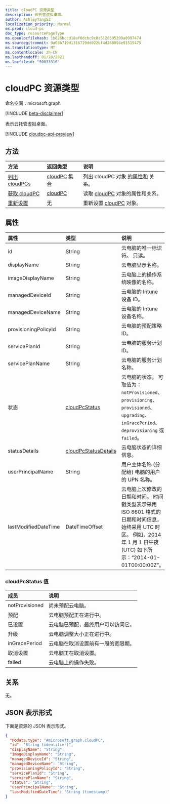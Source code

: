 ```yaml
---
title: cloudPC 资源类型
description: 云托管虚拟桌面。
author: AshleyYangSZ
localization_priority: Normal
ms.prod: cloud-pc
doc_type: resourcePageType
ms.openlocfilehash: 1b026bccd18af0dcbc9c0a5128595399a0997474
ms.sourcegitcommit: 9a03b719d1316729dd022bf4d268894e91515475
ms.translationtype: MT
ms.contentlocale: zh-CN
ms.lasthandoff: 01/28/2021
ms.locfileid: "50033916"
---
```

# <a name="cloudpc-resource-type"></a>cloudPC 资源类型

命名空间：microsoft.graph

[!INCLUDE [beta-disclaimer](../../includes/beta-disclaimer.md)]

表示云托管虚拟桌面。

[!INCLUDE [cloudpc-api-preview](../../includes/cloudpc-api-preview.md)]

## <a name="methods"></a>方法

|方法|返回类型|说明|
|:---|:---|:---|
|[列出 cloudPCs](../api/virtualendpoint-list-cloudpcs.md)|[cloudPC](../resources/cloudpc.md) 集合|列出 cloudPC 对象 [的属性和](../resources/cloudpc.md) 关系。|
|[获取 cloudPC](../api/cloudpc-get.md)|[cloudPC](../resources/cloudpc.md)|读取 [cloudPC](../resources/cloudpc.md) 对象的属性和关系。|
|[重新设置](../api/cloudpc-reprovision.md)|无|重新设置 [cloudPC](../resources/cloudpc.md) 对象。|

## <a name="properties"></a>属性

|属性|类型|说明|
|:---|:---|:---|
|id|String|云电脑的唯一标识符。 只读。|
|displayName|String|云电脑显示名称。|
|imageDisplayName|String|云电脑上的操作系统映像的名称。|
|managedDeviceId|String|云电脑的 Intune 设备 ID。|
|managedDeviceName|String|云电脑的 Intune 设备名称。|
|provisioningPolicyId|String|云电脑的预配策略 ID。|
|servicePlanId|String|云电脑的服务计划 ID。|
|servicePlanName|String|云电脑的服务计划名称。|
|状态|[cloudPcStatus](#cloudpcstatus-values)|云电脑的状态。 可取值为：`notProvisioned`、`provisioning`、`provisioned`、`upgrading`、`inGracePeriod`、`deprovisioning` 或 `failed`。|
|statusDetails|[cloudPcStatusDetails](../resources/cloudpcstatusdetails.md)|云电脑状态的详细信息。|
|userPrincipalName|String|用户主体名称 (分配给) 电脑的用户的 UPN 名称。|
|lastModifiedDateTime|DateTimeOffset|云电脑上次修改的日期和时间。 时间戳类型表示采用 ISO 8601 格式的日期和时间信息，始终采用 UTC 时区。 例如，2014 年 1 月 1 日午夜 (UTC) 如下所示：“2014-01-01T00:00:00Z”。|

### <a name="cloudpcstatus-values"></a>cloudPcStatus 值

|成员|说明|
|:---|:---|
|notProvisioned|尚未预配云电脑。|
|预配|云电脑预配正在进行中。|
|已设置|云电脑已预配，最终用户可以访问它。|
|升级|云电脑调整大小正在进行中。|
|inGracePeriod|云电脑在取消设置前有一周的宽限期。|
|取消设置|云电脑正在取消设置。|
|failed|云电脑上的操作失败。|

## <a name="relationships"></a>关系

无。

## <a name="json-representation"></a>JSON 表示形式

下面是资源的 JSON 表示形式。
<!-- {
  "blockType": "resource",
  "keyProperty": "id",
  "@odata.type": "microsoft.graph.cloudPC",
  "baseType": "microsoft.graph.entity",
  "openType": false
}
-->

``` json
{
  "@odata.type": "#microsoft.graph.cloudPC",
  "id": "String (identifier)",
  "displayName": "String",
  "imageDisplayName": "String",
  "managedDeviceId": "String",
  "managedDeviceName": "String",
  "provisioningPolicyId": "String",
  "servicePlanId": "String",
  "servicePlanName": "String",
  "status": "String",
  "userPrincipalName": "String",
  "lastModifiedDateTime": "String (timestamp)"
}
```
